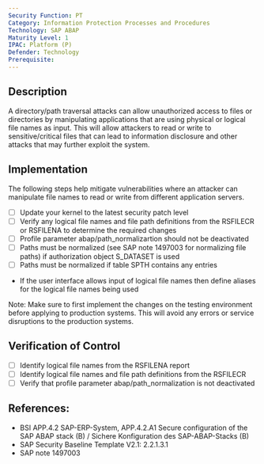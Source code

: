 ```yaml
---
Security Function: PT
Category: Information Protection Processes and Procedures
Technology: SAP ABAP
Maturity Level: 1
IPAC: Platform (P)
Defender: Technology
Prerequisite:
---
```


## Description

A directory/path traversal attacks can allow unauthorized access to files or directories by manipulating applications that are using physical or logical file names as input. This will allow attackers to read or write to sensitive/critical files that can lead to information disclosure and other attacks that may further exploit the system.

## Implementation

The following steps help mitigate vulnerabilities where an attacker can manipulate file names to read or write from different application servers.

- [ ] Update your kernel to the latest security patch level
- [ ] Verify any logical file names and file path definitions from the RSFILECR or RSFILENA to determine the required changes
- [ ] Profile parameter abap/path_normalizartion should not be deactivated
- [ ] Paths must be normalized (see SAP note 1497003 for normalizing file paths) if authorization object S_DATASET is used
- [ ] Paths must be normalized if table SPTH contains any entries
- If the user interface allows input of logical file names then define aliases for the logical file names being used

Note: Make sure to first implement the changes on the testing environment before applying to production systems. This will avoid any errors or service disruptions to the production systems.

## Verification of Control

- [ ] Identify logical file names from the RSFILENA report
- [ ] Identify logical file names and file path definitions from the RSFILECR
- [ ] Verify that profile parameter abap/path_normalization is not deactivated

## References:
- BSI APP.4.2 SAP-ERP-System, APP.4.2.A1 Secure configuration of the SAP ABAP stack (B) / Sichere Konfiguration des SAP-ABAP-Stacks (B)
- SAP Security Baseline Template V2.1: 2.2.1.3.1
- SAP note 1497003
